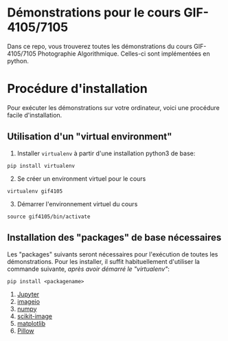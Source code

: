 # Démonstrations pour le cours GIF-4105/7105

Dans ce repo, vous trouverez toutes les démonstrations du cours GIF-4105/7105 Photographie Algorithmique. Celles-ci sont implémentées en python. 

# Procédure d'installation

Pour exécuter les démonstrations sur votre ordinateur, voici une procédure facile d'installation. 

## Utilisation d'un "virtual environment" 

1. Installer `virtualenv` à partir d'une installation python3 de base: 

`pip install virtualenv`
  
2. Se créer un environment virtuel pour le cours

`virtualenv gif4105`

3. Démarrer l'environnement virtuel du cours

`source gif4105/bin/activate`

## Installation des "packages" de base nécessaires

Les "packages" suivants seront nécessaires pour l'exécution de toutes les démonstrations. Pour les installer, il suffit habituellement d'utiliser la commande suivante, _après avoir démarré le "virtualenv"_:

`pip install <packagename>`

1. [Jupyter](https://jupyter.org/install) 
2. [imageio](https://pypi.org/project/imageio/) 
3. [numpy](https://pypi.org/project/numpy/)
4. [scikit-image](http://scikit-image.org/docs/dev/install.html)
5. [matplotlib](https://matplotlib.org/users/installing.html)
6. [Pillow](https://pypi.org/project/Pillow/2.2.1/)
